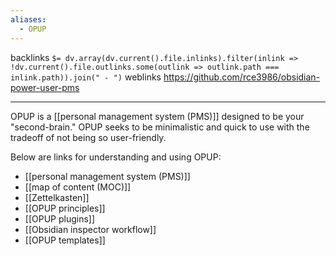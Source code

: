 ```yaml
---
aliases:
  - OPUP
---
```

backlinks `$= dv.array(dv.current().file.inlinks).filter(inlink => !dv.current().file.outlinks.some(outlink => outlink.path === inlink.path)).join(" - ")`
weblinks https://github.com/rce3986/obsidian-power-user-pms
___
OPUP is a [[personal management system (PMS)]] designed to be your "second-brain." OPUP seeks to be minimalistic and quick to use with the tradeoff of not being so user-friendly.

Below are links for understanding and using OPUP:

- [[personal management system (PMS)]]
- [[map of content (MOC)]]
- [[Zettelkasten]]
- [[OPUP principles]]
- [[OPUP plugins]]
- [[Obsidian inspector workflow]]
- [[OPUP templates]]
